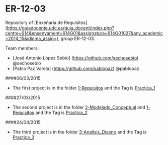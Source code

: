 # ER-12-03
Repository of [Enxeñaria de Requisitos] (https://guiadocente.udc.es/guia_docent/index.php?centre=614&ensenyament=614G01&assignatura=614G01027&any_academic=2014_15&idioma_assig=), group ER-12-03. 

Team members: 
* [José Antonio López Sebio] (https://github.com/sechosebio) @sechosebio  
* [Pablo Paz Varela] (https://github.com/pablopaz) @pablopaz


####06/03/2015
- The first project is in the folder [1-Requisitos](https://github.com/sechosebio/ER-12-03/tree/master/1-Requisitos) and the Tag is  [Practica_1](https://github.com/sechosebio/ER-12-03/tree/Practica_1/1-Requisitos) 

####27/03/2015

- The second project is in the folder [2-Modelado_Conceptual](https://github.com/sechosebio/ER-12-03/tree/master/2-Modelado_Conceptual) and [1-Requisitos](https://github.com/sechosebio/ER-12-03/tree/master/1-Requisitos) and the Tag is [Practica_2](https://github.com/sechosebio/ER-12-03/tree/Practica_2/) 

####24/04/2015
- The third project is in the folder [3-Analisis_Diseno](https://github.com/sechosebio/ER-12-03/tree/master/3-Analisis_Diseno) and the Tag is [Practica_3](https://github.com/sechosebio/ER-12-03/tree/Practica_3/)
